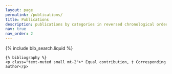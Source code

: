 ```yaml
---
layout: page
permalink: /publications/
title: Publications
description: publications by categories in reversed chronological order.
nav: true
nav_order: 2
---
```


<!-- _pages/publications.md -->

<!-- Bibsearch Feature -->

{% include bib_search.liquid %}

<div class="publications">

    {% bibliography %}
    <p class="text-muted small mt-2">* Equal contribution, † Corresponding author</p>

</div>
